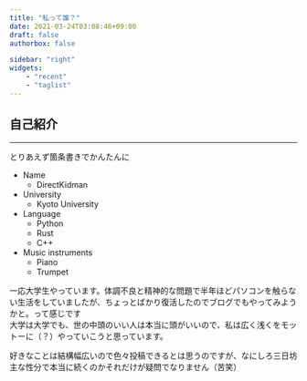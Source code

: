```yaml
---
title: "私って誰？"
date: 2021-03-24T03:08:46+09:00
draft: false
authorbox: false

sidebar: "right"
widgets:
    - "recent"
    - "taglist"
---
```


## 自己紹介
___

とりあえず箇条書きでかんたんに

- Name
    - DirectKidman
- University
    - Kyoto University
- Language
    - Python
    - Rust
    - C++
- Music instruments
    - Piano
    - Trumpet
    
一応大学生やっています。体調不良と精神的な問題で半年ほどパソコンを触らない生活をしていましたが、ちょっとばかり復活したのでブログでもやってみようかと。って感じです  
大学は大学でも、世の中頭のいい人は本当に頭がいいので、私は広く浅くをモットーに（？）やっていこうと思っています。  

好きなことは結構幅広いので色々投稿できるとは思うのですが、なにしろ三日坊主な性分で本当に続くのかそれだけが疑問でなりません（苦笑）


